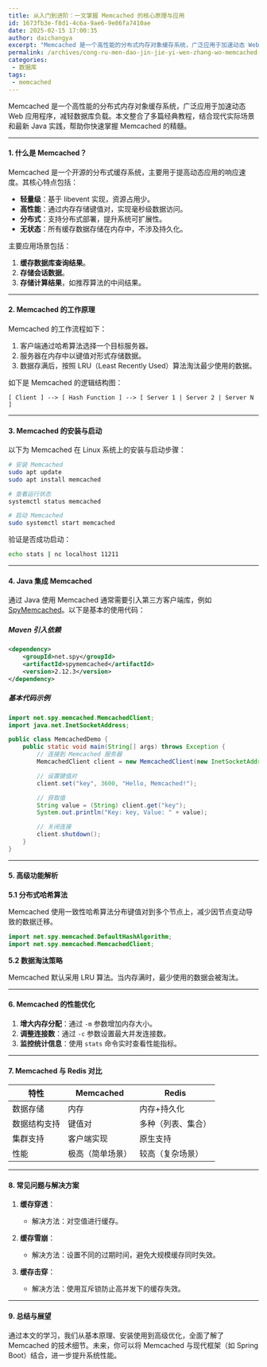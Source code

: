 ```yaml
---
title: 从入门到进阶：一文掌握 Memcached 的核心原理与应用
id: 1673fb3e-f8d1-4c6a-9ae6-9e86fa7410ae
date: 2025-02-15 17:00:35
author: daichangya
excerpt: "Memcached 是一个高性能的分布式内存对象缓存系统，广泛应用于加速动态 Web 应用程序，减轻数据库负载。本文整合了多篇经典教程，结合现代实际场景和最新 Java 实践，帮助你快速掌握 Memcached 的精髓。 1. 什么是 Memcached？ Memcached 是一个开源的分布式缓存"
permalink: /archives/cong-ru-men-dao-jin-jie-yi-wen-zhang-wo-memcached-de-he-xin-yuan-li-yu-ying-yong/
categories:
 - 数据库
tags: 
 - memcached
---
```


Memcached 是一个高性能的分布式内存对象缓存系统，广泛应用于加速动态 Web 应用程序，减轻数据库负载。本文整合了多篇经典教程，结合现代实际场景和最新 Java 实践，帮助你快速掌握 Memcached 的精髓。

---

#### 1. 什么是 Memcached？

Memcached 是一个开源的分布式缓存系统，主要用于提高动态应用的响应速度。其核心特点包括：

- **轻量级**：基于 libevent 实现，资源占用少。
- **高性能**：通过内存存储键值对，实现毫秒级数据访问。
- **分布式**：支持分布式部署，提升系统可扩展性。
- **无状态**：所有缓存数据存储在内存中，不涉及持久化。

主要应用场景包括：

1. **缓存数据库查询结果**。
2. **存储会话数据**。
3. **存储计算结果**，如推荐算法的中间结果。

---

#### 2. Memcached 的工作原理

Memcached 的工作流程如下：

1. 客户端通过哈希算法选择一个目标服务器。
2. 服务器在内存中以键值对形式存储数据。
3. 数据存满后，按照 LRU（Least Recently Used）算法淘汰最少使用的数据。

如下是 Memcached 的逻辑结构图：

```
[ Client ] --> [ Hash Function ] --> [ Server 1 | Server 2 | Server N ]
```

---

#### 3. Memcached 的安装与启动

以下为 Memcached 在 Linux 系统上的安装与启动步骤：

```bash
# 安装 Memcached
sudo apt update
sudo apt install memcached

# 查看运行状态
systemctl status memcached

# 启动 Memcached
sudo systemctl start memcached
```

验证是否成功启动：

```bash
echo stats | nc localhost 11211
```

---

#### 4. Java 集成 Memcached

通过 Java 使用 Memcached 通常需要引入第三方客户端库，例如 [SpyMemcached](https://github.com/couchbase/spymemcached)。以下是基本的使用代码：

##### Maven 引入依赖

```xml
<dependency>
    <groupId>net.spy</groupId>
    <artifactId>spymemcached</artifactId>
    <version>2.12.3</version>
</dependency>
```

##### 基本代码示例

```java
import net.spy.memcached.MemcachedClient;
import java.net.InetSocketAddress;

public class MemcachedDemo {
    public static void main(String[] args) throws Exception {
        // 连接到 Memcached 服务器
        MemcachedClient client = new MemcachedClient(new InetSocketAddress("localhost", 11211));

        // 设置键值对
        client.set("key", 3600, "Hello, Memcached!");

        // 获取值
        String value = (String) client.get("key");
        System.out.println("Key: key, Value: " + value);

        // 关闭连接
        client.shutdown();
    }
}
```

---

#### 5. 高级功能解析

**5.1 分布式哈希算法**

Memcached 使用一致性哈希算法分布键值对到多个节点上，减少因节点变动导致的数据迁移。

```java
import net.spy.memcached.DefaultHashAlgorithm;
import net.spy.memcached.MemcachedClient;
```

**5.2 数据淘汰策略**

Memcached 默认采用 LRU 算法。当内存满时，最少使用的数据会被淘汰。

---

#### 6. Memcached 的性能优化

1. **增大内存分配**：通过 `-m` 参数增加内存大小。
2. **调整连接数**：通过 `-c` 参数设置最大并发连接数。
3. **监控统计信息**：使用 `stats` 命令实时查看性能指标。

---

#### 7. Memcached 与 Redis 对比

| 特性             | Memcached          | Redis              |
|------------------|--------------------|--------------------|
| 数据存储         | 内存               | 内存+持久化         |
| 数据结构支持     | 键值对             | 多种（列表、集合）  |
| 集群支持         | 客户端实现         | 原生支持            |
| 性能             | 极高（简单场景）   | 较高（复杂场景）    |

---

#### 8. 常见问题与解决方案

1. **缓存穿透**：
   - 解决方法：对空值进行缓存。

2. **缓存雪崩**：
   - 解决方法：设置不同的过期时间，避免大规模缓存同时失效。

3. **缓存击穿**：
   - 解决方法：使用互斥锁防止高并发下的缓存失效。

---

#### 9. 总结与展望

通过本文的学习，我们从基本原理、安装使用到高级优化，全面了解了 Memcached 的技术细节。未来，你可以将 Memcached 与现代框架（如 Spring Boot）结合，进一步提升系统性能。

